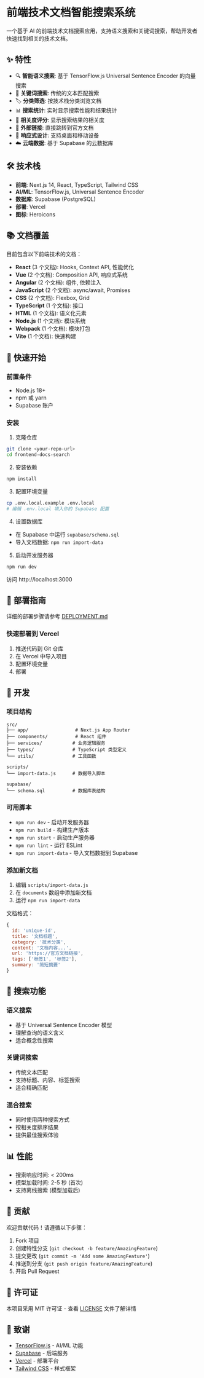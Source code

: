 # 前端技术文档智能搜索系统

一个基于 AI 的前端技术文档搜索应用，支持语义搜索和关键词搜索，帮助开发者快速找到相关的技术文档。

## ✨ 特性

- 🔍 **智能语义搜索**: 基于 TensorFlow.js Universal Sentence Encoder 的向量搜索
- 🔎 **关键词搜索**: 传统的文本匹配搜索
- 🏷️ **分类筛选**: 按技术栈分类浏览文档
- 📊 **搜索统计**: 实时显示搜索性能和结果统计
- 🎯 **相关度评分**: 显示搜索结果的相关度
- 🔗 **外部链接**: 直接跳转到官方文档
- 📱 **响应式设计**: 支持桌面和移动设备
- ☁️ **云端数据**: 基于 Supabase 的云数据库

## 🛠️ 技术栈

- **前端**: Next.js 14, React, TypeScript, Tailwind CSS
- **AI/ML**: TensorFlow.js, Universal Sentence Encoder
- **数据库**: Supabase (PostgreSQL)
- **部署**: Vercel
- **图标**: Heroicons

## 📚 文档覆盖

目前包含以下前端技术的文档：

- **React** (3 个文档): Hooks, Context API, 性能优化
- **Vue** (2 个文档): Composition API, 响应式系统
- **Angular** (2 个文档): 组件, 依赖注入
- **JavaScript** (2 个文档): async/await, Promises
- **CSS** (2 个文档): Flexbox, Grid
- **TypeScript** (1 个文档): 接口
- **HTML** (1 个文档): 语义化元素
- **Node.js** (1 个文档): 模块系统
- **Webpack** (1 个文档): 模块打包
- **Vite** (1 个文档): 快速构建

## 🚀 快速开始

### 前置条件

- Node.js 18+
- npm 或 yarn
- Supabase 账户

### 安装

1. 克隆仓库

```bash
git clone <your-repo-url>
cd frontend-docs-search
```

2. 安装依赖

```bash
npm install
```

3. 配置环境变量

```bash
cp .env.local.example .env.local
# 编辑 .env.local 填入你的 Supabase 配置
```

4. 设置数据库

- 在 Supabase 中运行 `supabase/schema.sql`
- 导入文档数据: `npm run import-data`

5. 启动开发服务器

```bash
npm run dev
```

访问 http://localhost:3000

## 📖 部署指南

详细的部署步骤请参考 [DEPLOYMENT.md](./DEPLOYMENT.md)

### 快速部署到 Vercel

1. 推送代码到 Git 仓库
2. 在 Vercel 中导入项目
3. 配置环境变量
4. 部署

## 🔧 开发

### 项目结构

```
src/
├── app/                 # Next.js App Router
├── components/          # React 组件
├── services/           # 业务逻辑服务
├── types/              # TypeScript 类型定义
└── utils/              # 工具函数

scripts/
└── import-data.js      # 数据导入脚本

supabase/
└── schema.sql          # 数据库表结构
```

### 可用脚本

- `npm run dev` - 启动开发服务器
- `npm run build` - 构建生产版本
- `npm run start` - 启动生产服务器
- `npm run lint` - 运行 ESLint
- `npm run import-data` - 导入文档数据到 Supabase

### 添加新文档

1. 编辑 `scripts/import-data.js`
2. 在 `documents` 数组中添加新文档
3. 运行 `npm run import-data`

文档格式：

```javascript
{
  id: 'unique-id',
  title: '文档标题',
  category: '技术分类',
  content: '文档内容...',
  url: 'https://官方文档链接',
  tags: ['标签1', '标签2'],
  summary: '简短摘要'
}
```

## 🎯 搜索功能

### 语义搜索

- 基于 Universal Sentence Encoder 模型
- 理解查询的语义含义
- 适合概念性搜索

### 关键词搜索

- 传统文本匹配
- 支持标题、内容、标签搜索
- 适合精确匹配

### 混合搜索

- 同时使用两种搜索方式
- 按相关度排序结果
- 提供最佳搜索体验

## 📊 性能

- 搜索响应时间: < 200ms
- 模型加载时间: 2-5 秒 (首次)
- 支持离线搜索 (模型加载后)

## 🤝 贡献

欢迎贡献代码！请遵循以下步骤：

1. Fork 项目
2. 创建特性分支 (`git checkout -b feature/AmazingFeature`)
3. 提交更改 (`git commit -m 'Add some AmazingFeature'`)
4. 推送到分支 (`git push origin feature/AmazingFeature`)
5. 开启 Pull Request

## 📄 许可证

本项目采用 MIT 许可证 - 查看 [LICENSE](LICENSE) 文件了解详情

## 🙏 致谢

- [TensorFlow.js](https://www.tensorflow.org/js) - AI/ML 功能
- [Supabase](https://supabase.com) - 后端服务
- [Vercel](https://vercel.com) - 部署平台
- [Tailwind CSS](https://tailwindcss.com) - 样式框架
